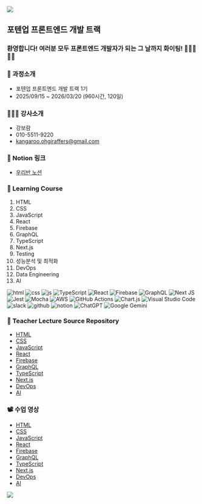 <img src="https://capsule-render.vercel.app/api?type=waving&color=BDBDC8&height=150&section=header" />

## 포텐업 프론트엔드 개발 트랙 

### 환영합니다! 여러분 모두 프론트엔드 개발자가 되는 그 날까지 화이팅! 🏃🏃‍♂️🏃‍♀️

### 📝 과정소개
- 포텐업 프론트엔드 개발 트랙 1기
- 2025/09/15 ~ 2026/03/20 (960시간, 120일)
  
### 👩🏻‍🏫 강사소개
- 강보람
- 010-5511-9220
- kangaroo.ohgiraffers@gmail.com

### 🏫 Notion 링크
- [우리반 노션](https://www.notion.so/ohgiraffers/1-26a649136c11802394b8caeef1989852)

### 📝 Learning Course
1. HTML
2. CSS
3. JavaScript
4. React
5. Firebase
6. GraphQL
7. TypeScript
8. Next.js
9. Testing
10. 성능분석 및 최적화
11. DevOps
12. Data Engineering
13. AI

![html](https://img.shields.io/badge/HTML5-E34F26?style=for-the-badge&logo=html5&logoColor=white)
![css](https://img.shields.io/badge/CSS3-1572B6?style=for-the-badge&logo=css3&logoColor=white)
![js](https://img.shields.io/badge/JavaScript-F7DF1E?style=for-the-badge&logo=JavaScript&logoColor=white)
![TypeScript](https://img.shields.io/badge/typescript-%23007ACC.svg?style=for-the-badge&logo=typescript&logoColor=white)
![React](https://img.shields.io/badge/react-%2320232a.svg?style=for-the-badge&logo=react&logoColor=%2361DAFB)
![Firebase](https://img.shields.io/badge/firebase-%23039BE5.svg?style=for-the-badge&logo=firebase)
![GraphQL](https://img.shields.io/badge/-GraphQL-E10098?style=for-the-badge&logo=graphql&logoColor=white)
![Next JS](https://img.shields.io/badge/Next-black?style=for-the-badge&logo=next.js&logoColor=white)
![Jest](https://img.shields.io/badge/-jest-%23C21325?style=for-the-badge&logo=jest&logoColor=white)
![Mocha](https://img.shields.io/badge/-mocha-%238D6748?style=for-the-badge&logo=mocha&logoColor=white)
![AWS](https://img.shields.io/badge/AWS-%23FF9900.svg?style=for-the-badge&logo=amazon-aws&logoColor=white)
![GitHub Actions](https://img.shields.io/badge/github%20actions-%232671E5.svg?style=for-the-badge&logo=githubactions&logoColor=white)
![Chart.js](https://img.shields.io/badge/chart.js-F5788D.svg?style=for-the-badge&logo=chart.js&logoColor=white)
![Visual Studio Code](https://img.shields.io/badge/Visual%20Studio%20Code-0078d7.svg?style=for-the-badge&logo=visual-studio-code&logoColor=white)
![slack](https://img.shields.io/badge/Slack-4A154B?style=for-the-badge&logo=slack&logoColor=white)
![github](https://img.shields.io/badge/GitHub-100000?style=for-the-badge&logo=github&logoColor=white)
![notion](https://img.shields.io/badge/Notion-000000?style=for-the-badge&logo=notion&logoColor=white)
![ChatGPT](https://img.shields.io/badge/chatGPT-74aa9c?style=for-the-badge&logo=openai&logoColor=white)
![Google Gemini](https://img.shields.io/badge/google%20gemini-8E75B2?style=for-the-badge&logo=google%20gemini&logoColor=white)


### 📂 Teacher Lecture Source Repository
- [HTML]()
- [CSS]()
- [JavaScript]()
- [React]()
- [Firebase]()
- [GraphQL]()
- [TypeScript]()
- [Next.js]()
- [DevOps]()
- [AI]()

### 📽️ 수업 영상
- [HTML]()
- [CSS]()
- [JavaScript]()
- [React]()
- [Firebase]()
- [GraphQL]()
- [TypeScript]()
- [Next.js]()
- [DevOps]()
- [AI]()

<img src="https://capsule-render.vercel.app/api?type=waving&color=BDBDC8&height=150&section=footer" />
